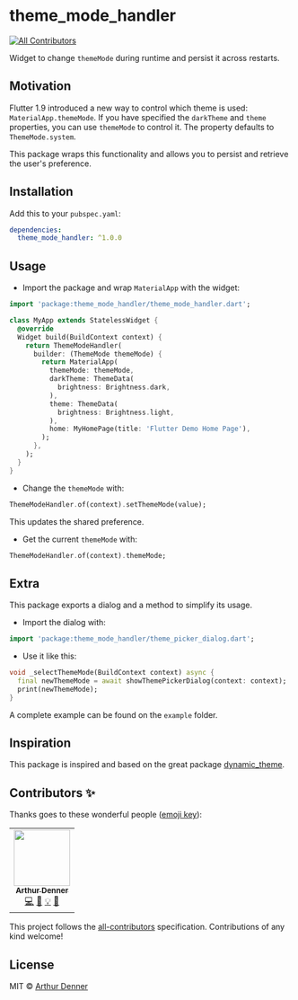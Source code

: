 # theme_mode_handler

<!-- ALL-CONTRIBUTORS-BADGE:START - Do not remove or modify this section -->

[![All Contributors](https://img.shields.io/badge/all_contributors-1-orange.svg?style=flat-square)](#contributors-)

<!-- ALL-CONTRIBUTORS-BADGE:END -->

Widget to change `themeMode` during runtime and persist it across restarts.

## Motivation

Flutter 1.9 introduced a new way to control which theme is used: `MaterialApp.themeMode`. If you have specified the `darkTheme` and `theme` properties, you can use `themeMode` to control it. The property defaults to `ThemeMode.system`.

This package wraps this functionality and allows you to persist and retrieve the user's preference.

## Installation

Add this to your `pubspec.yaml`:

```yaml
dependencies:
  theme_mode_handler: ^1.0.0
```

## Usage

- Import the package and wrap `MaterialApp` with the widget:

```dart
import 'package:theme_mode_handler/theme_mode_handler.dart';

class MyApp extends StatelessWidget {
  @override
  Widget build(BuildContext context) {
    return ThemeModeHandler(
      builder: (ThemeMode themeMode) {
        return MaterialApp(
          themeMode: themeMode,
          darkTheme: ThemeData(
            brightness: Brightness.dark,
          ),
          theme: ThemeData(
            brightness: Brightness.light,
          ),
          home: MyHomePage(title: 'Flutter Demo Home Page'),
        );
      },
    );
  }
}
```

- Change the `themeMode` with:

```dart
ThemeModeHandler.of(context).setThemeMode(value);
```

This updates the shared preference.

- Get the current `themeMode` with:

```dart
ThemeModeHandler.of(context).themeMode;
```

## Extra

This package exports a dialog and a method to simplify its usage.

- Import the dialog with:

```dart
import 'package:theme_mode_handler/theme_picker_dialog.dart';
```

- Use it like this:

```dart
void _selectThemeMode(BuildContext context) async {
  final newThemeMode = await showThemePickerDialog(context: context);
  print(newThemeMode);
}
```

A complete example can be found on the `example` folder.

## Inspiration

This package is inspired and based on the great package [dynamic_theme](https://github.com/Norbert515/dynamic_theme).

## Contributors ✨

Thanks goes to these wonderful people ([emoji key](https://allcontributors.org/docs/en/emoji-key)):

<!-- ALL-CONTRIBUTORS-LIST:START - Do not remove or modify this section -->
<!-- prettier-ignore-start -->
<!-- markdownlint-disable -->
<table>
  <tr>
    <td align="center"><a href="https://github.com/arthurdenner"><img src="https://avatars0.githubusercontent.com/u/13774309?v=4" width="100px;" alt=""/><br /><sub><b>Arthur Denner</b></sub></a><br /><a href="https://github.com/arthurdenner/theme_mode_handler/commits?author=arthurdenner" title="Code">💻</a> <a href="#design-arthurdenner" title="Design">🎨</a> <a href="#example-arthurdenner" title="Examples">💡</a> <a href="#maintenance-arthurdenner" title="Maintenance">🚧</a></td>
  </tr>
</table>

<!-- markdownlint-enable -->
<!-- prettier-ignore-end -->

<!-- ALL-CONTRIBUTORS-LIST:END -->

This project follows the [all-contributors](https://github.com/all-contributors/all-contributors) specification. Contributions of any kind welcome!

## License

MIT © [Arthur Denner](https://github.com/arthurdenner/)
